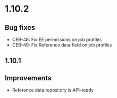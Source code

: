 # 1.10.2

## Bug fixes
- CEB-48: Fix EE permissions on job profiles
- CEB-49: Fix Reference data field on job profiles

1.10.1
-----

## Improvements
- Reference data repository is API-ready                                                                         

